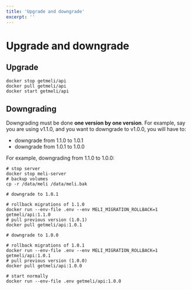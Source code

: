```yaml
---
title: 'Upgrade and downgrade'
excerpt: ''
---
```


# Upgrade and downgrade

## Upgrade

<div class="code-group" data-props='{ "lineNumbers": ["true"] }'>

```shell script
docker stop getmeli/api
docker pull getmeli/api
docker start getmeli/api
```

</div>

## Downgrading

Downgrading must be done **one version by one version**. For example, say you are using v1.1.0, and you want to downgrade to v1.0.0, you will have to:
- downgrade from 1.1.0 to 1.0.1
- downgrade from 1.0.1 to 1.0.0

For example, downgrading from 1.1.0 to 1.0.0:

<div class="code-group" data-props='{ "lineNumbers": ["true"] }'>

```shell script
# stop server
docker stop meli-server
# backup volumes
cp -r /data/meli /data/meli.bak

# downgrade to 1.0.1

# rollback migrations of 1.1.0
docker run --env-file .env --env MELI_MIGRATION_ROLLBACK=1 getmeli/api:1.1.0
# pull previous version (1.0.1)
docker pull getmeli/api:1.0.1

# downgrade to 1.0.0

# rollback migrations of 1.0.1
docker run --env-file .env --env MELI_MIGRATION_ROLLBACK=1 getmeli/api:1.0.1
# pull previous version (1.0.0)
docker pull getmeli/api:1.0.0

# start normally
docker run --env-file .env getmeli/api:1.0.0
```

</div>
